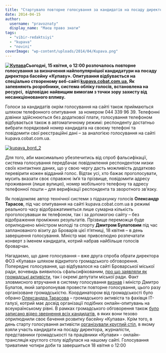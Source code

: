 ```yaml
---
title: "Стартувало повторне голосування за кандидатів на посаду директора «Купави»"
date: 2014-04-15
author: 
  username: "pravoznaty"
  display_name: "Маєш право знати"
tags: 
  - "vibir-redaktsiyi"
  - "kupava"
  - "novini"
coverImage: "wp-content/uploads/2014/04/Kupava.png"
---
```


**[![Купава](https://mpz.brovary.org/wp-content/uploads/2014/04/Kupava.png)](https://mpz.brovary.org/wp-content/uploads/2014/04/Kupava.png)Сьогодні, 15 квітня, о 12:00 розпочалось повторне голосування за визначення найпопулярнішої кандидатури на посаду директора басейну «Купаву». Опитування відбувається на спеціально створеному веб-сайті [kupava.cobat.com.ua.](http://kupava.cobat.com.ua/) Як запевняють розробники, система обліку голосів, встановлена на ресурсі,  відповідає найвищим вимогам з точки зору захисту від несанкціонованого впливу.**  

Голоси за кандидатів окрім голосування на сайті також приймаються шляхом телефонного опитування  за номером 044 339 96 39. Телефонні дзвінки здійснюються без додаткової плати, голосування телефоном відбувається також в автоматичному режимі: респонденту достатньо вибрати порядковий номер кандидата на своєму телефоні та повідомити свої реєстраційні дані – за аналогією голосування на сайті kupava.cobat.com.ua.

[![kupava_bord_2](https://mpz.brovary.org/wp-content/uploads/2014/04/kupava_bord_2.jpg)](https://mpz.brovary.org/wp-content/uploads/2014/04/kupava_bord_2.jpg)

Для того, аби максимально убезпечитись від спроб фальсифікації, система голосування передбачає повідомлення респондентом низки своїх контактних даних, що у свою чергу дасть можливість додатково перевірити кожен відданий голос. Відтак усі, хто бажає проголосувати, мусить вказати своє справжнє ім’я та прізвище, повідомити адресу проживання (лише вулицю), номер мобільного телефону та адресу телефонної пошти – для верифікації респондента та зворотного зв’язку.

Як повідомляє автор технічної системи з підрахунку голосів **Олександр Тарасов**, під час опитування на сайті kupava.cobat.com.ua в режимі реального часу відображатиметься лише сумарна кількість проголосувавши як телефоном, так і за допомогою сайту – без відображення проміжних результатів. Прізвище переможця буде оприлюднено міністром молоді та спорту **Дмитром Булатовим** під час запланованого візиту до Броварів цієї п’ятниці, 18 квітня – в день завершення голосування. Міністр має привселюдно розпечатати конверт з іменем кандидата, котрий набрав найбільше голосів броварчан.

Нагадаємо, що дане голосування – вже друга спроба обрати директора ФОЗ «Купава» шляхом відкритого громадського обговорення. Попереднє голосування, що відбувалося на сайті Броварської міської ради, вочевидь виявилось сфальсифікованим, [про що заявляли як громадські активісти](https://mpz.brovary.org/publichne-priznachennya-direktora-kupavi-vlada-prodovzhuye-grati-v-naperstki/), так і окремі депутати міської ради. Факт зловмисного втручання в систему голосування [визнав](https://mpz.brovary.org/kupava-zapratsyuvala-nove-golosuvannya-za-direktora-baseynu-pid-kontrolem-gromadskosti/) і міністр Дмитро Булатов, який запропонував провести повторне голосування, цього разу організоване громадськістю. Координатором від громадськості було обрано [Олександра Тарасова](https://www.facebook.com/tavib2) – громадського активіста та фахівця ІТ-галузі, котрий має досвід організації подібних онлайн-опитувань на всеукраїнському рівні. В рамках громадського обговорення також [було записано відео звернення всіх кандидатів](https://mpz.brovary.org/narodovladdya-onlayn-pochnimo-z-kupavi/), в яких вони тезово оприлюднили своє бачення розвитку басейну «Купава». Крім того, в день старту голосування активісти [організували круглий стіл](https://mpz.brovary.org/ochna-stavka-kandidativ-zavtra-vidbudetsya-vidkrita-diskusiya-pretendentiv-na-posadu-direktora-kupavi/), в якому взяли участь кандидати на посаду директора, журналісти, представники громадськості та працівники «Купави» - онлайн-трансляція круглого столу відбулася на нашому сайті. Голосування триватиме чотири доби та завершиться 18 квітня о 12:00
